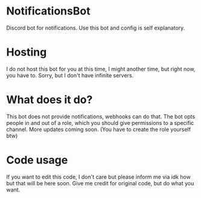 # NotificationsBot
Discord bot for notifications. Use this bot and config is self explanatory.

# Hosting
I do not host this bot for you at this time, I might another time, but right now, you have to. Sorry, but I don't have infinite servers.

# What does it do?
This bot does not provide notifications, webhooks can do that. The bot opts people in and out of a role, which you should give permissions to a specific channel. More updates coming soon. (You have to create the role yourself btw)

# Code usage
If you want to edit this code, I don't care but please inform me via idk how but that will be here soon. Give me credit for original code, but do what you want.
